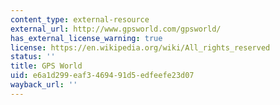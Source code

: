 ```yaml
---
content_type: external-resource
external_url: http://www.gpsworld.com/gpsworld/
has_external_license_warning: true
license: https://en.wikipedia.org/wiki/All_rights_reserved
status: ''
title: GPS World
uid: e6a1d299-eaf3-4694-91d5-edfeefe23d07
wayback_url: ''
---
```

